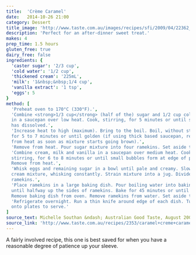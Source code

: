 ```yaml
---
title:  'Crème Caramel'
date:   2014-10-26 21:00
category: Dessert
title_image: 'http://www.taste.com.au/images/recipes/sfi/2009/04/22362_l.jpg'
description: 'Perfect for an after-dinner sweet treat.'
makes: 4
prep_time: 1.5 hours
gluten_free: true
dairy_free: false
ingredients: {
  'caster sugar': '2/3 cup',
  'cold water': '1/2 cup',
  'thickened cream': '225mL',
  'milk': '1&nbsp;&nbsp;1/4 cup',
  'vanilla extract': '1 tsp',
  'eggs': 5
}
method: [
  'Preheat oven to 170°C (330°F).',
  'Combine <strong>1/3 cup</strong> (half of the) sugar and 1/2 cup cold water
  in a saucepan over low heat. Cook, stirring, for 5 minutes or until sugar
  has dissolved.',
  'Increase heat to high (maximum). Bring to the boil. Boil, without stirring,
  for 5 to 7 minutes or until golden (if using thick based saucepan, remove
  from heat as soon as mixture starts going brown).',
  'Remove from heat. Pour sugar mixture into four ramekins. Set aside to set.',
  'Combine cream, milk and vanilla in a saucepan over medium heat. Cook,
  stirring, for 6 to 8 minutes or until small bubbles form at edge of pan.
  Remove from heat.',
  'Whisk eggs and remaining sugar in a bowl until pale and creamy. Slowly add
  cream mixture, whisking constantly. Strain mixture into a jug. Divide between
  ramekins.',
  'Place ramekins in a large baking dish. Pour boiling water into baking dish
  until halfway up the sides of ramekins. Bake for 45 minutes or until just set.
  Remove baking dish from oven. Remove ramekins from water. Set aside to cool.',
  'Refrigerate overnight. Run a thin knife around edge of each dish. Turn out
  onto plates to serve.'
]
source_text: Michelle Southan &ndash; Australian Good Taste, August 2005, Page 80
source_link: 'http://www.taste.com.au/recipes/2353/caramel+creme+caramel'
---
```

A fairly involved recipe, this one is best saved for when you have a reasonable
degree of patience up your sleeve.
